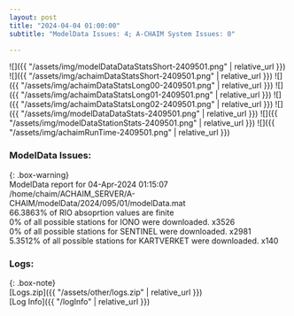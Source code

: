 ```yaml
---
layout: post
title: "2024-04-04 01:00:00"
subtitle: "ModelData Issues: 4; A-CHAIM System Issues: 0"

---
```


![]({{ "/assets/img/modelDataDataStatsShort-2409501.png" | relative_url }})
![]({{ "/assets/img/achaimDataStatsShort-2409501.png" | relative_url }})
![]({{ "/assets/img/achaimDataStatsLong00-2409501.png" | relative_url }})
![]({{ "/assets/img/achaimDataStatsLong01-2409501.png" | relative_url }})
![]({{ "/assets/img/achaimDataStatsLong02-2409501.png" | relative_url }})
![]({{ "/assets/img/modelDataDataStats-2409501.png" | relative_url }})
![]({{ "/assets/img/modelDataStationStats-2409501.png" | relative_url }})
![]({{ "/assets/img/achaimRunTime-2409501.png" | relative_url }})


### ModelData Issues:  
  
{: .box-warning}  
 ModelData report for 04-Apr-2024 01:15:07   
 /home/chaim/ACHAIM_SERVER/A-CHAIM/modelData/2024/095/01/modelData.mat   
 66.3863% of RIO absoprtion values are finite   
 0% of all possible stations for IONO were downloaded. x3526   
 0% of all possible stations for SENTINEL were downloaded. x2981   
 5.3512% of all possible stations for KARTVERKET were downloaded. x140   
  


### Logs:  
  
{: .box-note}  
[Logs.zip]({{ "/assets/other/logs.zip" | relative_url }})  
[Log Info]({{ "/logInfo" | relative_url }})  

